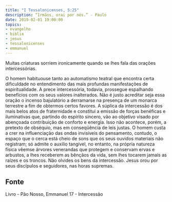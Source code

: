 ```yaml
---
title: "I Tessalonicenses, 5:25"
description: “Irmãos, orai por nós.” - Paulo 
date: 2019-02-01 19:00:00
topics: 
- evangelho
- biblia
- jesus
- tessalonicenses
- emmanuel
---
```


Muitas criaturas sorriem ironicamente quando se lhes fala das orações
intercessórias.

O homem habituou­se tanto ao automatismo teatral que encontra certa
dificuldade no entendimento das mais profundas manifestações de espiritualidade. A
prece intercessória, todavia, prossegue espalhando benefícios com os seus valores
inalterados.
Não é justo acreditar seja essa oração o incenso bajulatório a derramar­se
na presença de um monarca terrestre a fim de obtermos certos favores.
A súplica da intercessão é dos mais belos atos de fraternidade e constitui a
emissão de forças benéficas e iluminativas que, partindo do espírito sincero, vão ao
objetivo visado por abençoada contribuição de conforto e energia. Isso não acontece,
porém, a pretexto de obséquio, mas em conseqüência de leis justas. O homem custa
a crer na influenciação das ondas invisíveis do pensamento, contudo, o espaço que o
cerca está cheio de sons que os seus ouvidos materiais não registram; só admite o
auxilio tangível, no entanto, na própria natureza física vêem­se árvores venerandas
que protegem e conservam ervas e arbustos, a lhes receberem as bênçãos da vida,
sem lhes tocarem jamais as raízes e os troncos.
Não olvides os bens da intercessão.
Jesus orou por seus discípulos e seguidores, nas horas supremas.




## Fonte
Livro - Pão Nosso, Emmanuel
17 - Intercessão

